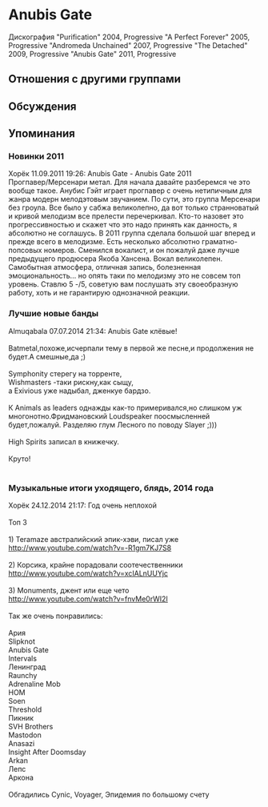 # Anubis Gate

Дискография
"Purification" 2004, Progressive
"A Perfect Forever" 2005, Progressive
"Andromeda Unchained" 2007, Progressive
"The Detached" 2009, Progressive
"Anubis Gate" 2011, Progressive

## Отношения с другими группами


## Обсуждения


## Упоминания

### Новинки 2011

Хорёк 11.09.2011 19:26:
Anubis Gate - Anubis Gate 2011<BR>Прогпавер/Мерсенари метал. Для начала давайте разберемся че это вообще такое. Анубис Гэйт играет прогпавер с очень нетипичным для жанра модерн мелодэтовым звучанием. По сути, это группа Мерсенари без гроула. Все было у сабжа великолепно, да вот только странноватый и кривой мелодизм все прелести перечеркивал. Кто-то назовет это прогрессивностью и скажет что это надо принять как данность, я абсолютно не соглашусь. В 2011 группа сделала большой шаг вперед и прежде всего в мелодизме. Есть несколько абсолютно граматно-попсовых номеров. Сменился вокалист, и он пожалуй даже лучше предыдущего продюсера Якоба Хансена. Вокал великолепен. Самобытная атмосфера, отличная запись, болезненная эмоциональность... но опять таки по мелодизму это не совсем топ уровень. Ставлю 5 -/5, советую вам послушать эту своеобразную работу, хоть и не гарантирую однозначной реакции.

### Лучшие новые банды

Almuqabala 07.07.2014 21:34:
Anubis Gate клёвые!<BR><BR>Batmetal,похоже,исчерпали тему в первой же песне,и продолжения не будет.А смешные,да ;)<BR><BR>Symphonity стерегу на торренте,<BR>Wishmasters -таки рискну,как сыщу,<BR>а Exivious  уже надыбал, дженкуе бардзо.<BR><BR>К Animals as leaders однажды как-то примеривался,но слишком уж многонотно.Фридмановский Loudspeaker поосмысленней будет,пожалуй. Разделяю глум Лесного по поводу Slayer ;)))<BR><BR>High Spirits записал в книжечку.<BR><BR>Круто!<BR><BR>

### Музыкальные итоги уходящего, блядь, 2014 года

Хорёк 24.12.2014 21:17:
Год очень неплохой<BR><BR>Топ 3<BR><BR>1) Teramaze австралийский эпик-хэви, писал уже <A HREF="http://www.youtube.com/watch?v=-R1gm7KJ7S8" TARGET="_blank">http://www.youtube.com/watch?v=-R1gm7KJ7S8</A><BR><BR>2) Корсика, крайне порадовали соотечественники<BR><A HREF="http://www.youtube.com/watch?v=xcIALnUUYjc" TARGET="_blank">http://www.youtube.com/watch?v=xcIALnUUYjc</A><BR><BR>3) Monuments, джент или еще чето<BR><A HREF="http://www.youtube.com/watch?v=fnvMe0rWI2I" TARGET="_blank">http://www.youtube.com/watch?v=fnvMe0rWI2I</A><BR><BR>Так же очень понравились:<BR><BR>Ария<BR>Slipknot<BR>Anubis Gate<BR>Intervals<BR>Ленинград<BR>Raunchy<BR>Adrenaline Mob<BR>НОМ<BR>Soen<BR>Threshold<BR>Пикник<BR>SVH Brothers<BR>Mastodon<BR>Anasazi<BR>Insight After Doomsday<BR>Arkan<BR>Лепс<BR>Аркона<BR><BR>Обгадились Cynic, Voyager, Эпидемия по большому счету


